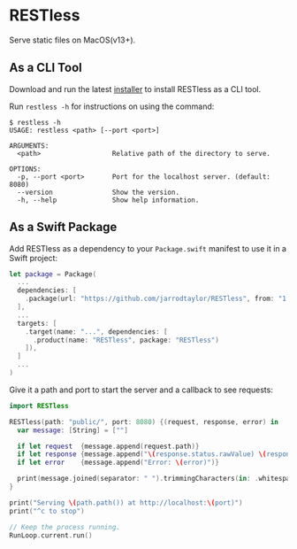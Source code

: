 RESTless
========
Serve static files on MacOS(v13+).

As a CLI Tool
-------------
Download and run the latest [installer][installer] to install RESTless as a CLI tool.

Run `restless -h` for instructions on using the command:

```shell
$ restless -h
USAGE: restless <path> [--port <port>]

ARGUMENTS:
  <path>                  Relative path of the directory to serve.

OPTIONS:
  -p, --port <port>       Port for the localhost server. (default: 8080)
  --version               Show the version.
  -h, --help              Show help information.
```

As a Swift Package
------------------
Add RESTless as a dependency to your `Package.swift` manifest to use it in a Swift project:

```swift
let package = Package(
  ...
  dependencies: [
    .package(url: "https://github.com/jarrodtaylor/RESTless", from: "1.0.0")
  ],
  ...
  targets: [
    .target(name: "...", dependencies: [
      .product(name: "RESTless", package: "RESTless")
    ]),
  ]
  ...
)
```

Give it a path and port to start the server and a callback to see requests:

```swift
import RESTless

RESTless(path: "public/", port: 8080) {(request, response, error) in
  var message: [String] = [""]

  if let request  {message.append(request.path)}
  if let response {message.append("\(response.status.rawValue) \(response.status)")}
  if let error    {message.append("Error: \(error)")}

  print(message.joined(separator: " ").trimmingCharacters(in: .whitespaces))
}

print("Serving \(path.path()) at http://localhost:\(port)")
print("^c to stop")

// Keep the process running.
RunLoop.current.run()
```

[installer]: https://github.com/jarrodtaylor/RESTless/releases/download/v1.0.0/restless-1.0.0.pkg
